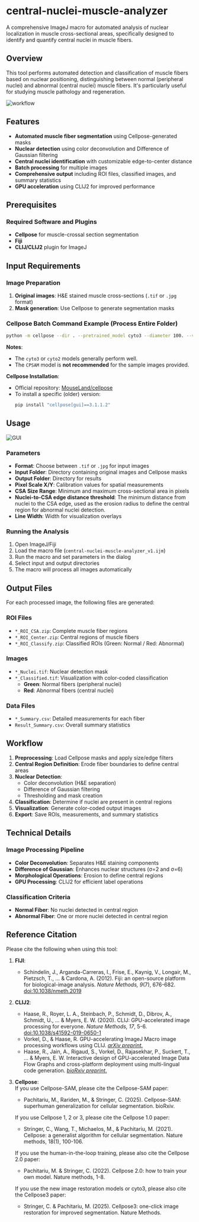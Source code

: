 # central-nuclei-muscle-analyzer
A comprehensive ImageJ macro for automated analysis of nuclear localization in muscle cross-sectional areas, specifically designed to identify and quantify central nuclei in muscle fibers.

## Overview
This tool performs automated detection and classification of muscle fibers based on nuclear positioning, distinguishing between normal (peripheral nuclei) and abnormal (central nuclei) muscle fibers. It's particularly useful for studying muscle pathology and regeneration.

![workflow](/workflow_overview/workflow_overview.jpg)

## Features

- **Automated muscle fiber segmentation** using Cellpose-generated masks
- **Nuclear detection** using color deconvolution and Difference of Gaussian filtering
- **Central nuclei identification** with customizable edge-to-center distance
- **Batch processing** for multiple images
- **Comprehensive output** including ROI files, classified images, and summary statistics
- **GPU acceleration** using CLIJ2 for improved performance

## Prerequisites

### Required Software and Plugins
- **Cellpose** for muscle-crossal section segmentation
- **Fiji** 
- **CLIJ/CLIJ2** plugin for ImageJ

## Input Requirements

### Image Preparation
1. **Original images**: H&E stained muscle cross-sections (`.tif` or `.jpg` format)
2. **Mask generation**: Use Cellpose to generate segmentation masks


### Cellpose Batch Command Example (Process Entire Folder)

```bash
python -m cellpose --dir . --pretrained_model cyto3 --diameter 100. --verbose --save_png --no_npy
```

**Notes**:  
- The `cyto3` or `cyto2` models generally perform well.  
- The `CPSAM` model is **not recommended** for the sample images provided.  

**Cellpose Installation**:  
- Official repository: [MouseLand/cellpose](https://github.com/MouseLand/cellpose)  
- To install a specific (older) version:  
  ```bash
  pip install "cellpose[gui]==3.1.1.2"
  ```

## Usage
![GUI](/workflow_overview/GUI.png)


### Parameters
- **Format**: Choose between `.tif` or `.jpg` for input images
- **Input Folder**: Directory containing original images and Cellpose masks
- **Output Folder**: Directory for results
- **Pixel Scale X/Y**: Calibration values for spatial measurements
- **CSA Size Range**: Minimum and maximum cross-sectional area in pixels
- **Nuclei-to-CSA edge distance threshold**: The minimum distance from nuclei to the CSA edge, used as the erosion radius to define the central region for abnormal nuclei detection.
- **Line Width**: Width for visualization overlays

### Running the Analysis
1. Open ImageJ/Fiji
2. Load the macro file (`central-nuclei-muscle-analyzer_v1.ijm`)
3. Run the macro and set parameters in the dialog
4. Select input and output directories
5. The macro will process all images automatically

## Output Files

For each processed image, the following files are generated:

### ROI Files
- `*_ROI_CSA.zip`: Complete muscle fiber regions
- `*_ROI_Center.zip`: Central regions of muscle fibers
- `*_ROI_Classify.zip`: Classified ROIs (Green: Normal / Red: Abnormal)

### Images
- `*_Nuclei.tif`: Nuclear detection mask
- `*_Classified.tif`: Visualization with color-coded classification
  - **Green**: Normal fibers (peripheral nuclei)
  - **Red**: Abnormal fibers (central nuclei)

### Data Files
- `*_Summary.csv`: Detailed measurements for each fiber
- `Result_Summary.csv`: Overall summary statistics

## Workflow

1. **Preprocessing**: Load Cellpose masks and apply size/edge filters
2. **Central Region Definition**: Erode fiber boundaries to define central areas
3. **Nuclear Detection**: 
   - Color deconvolution (H&E separation)
   - Difference of Gaussian filtering
   - Thresholding and mask creation
4. **Classification**: Determine if nuclei are present in central regions
5. **Visualization**: Generate color-coded output images
6. **Export**: Save ROIs, measurements, and summary statistics

## Technical Details

### Image Processing Pipeline
- **Color Deconvolution**: Separates H&E staining components
- **Difference of Gaussian**: Enhances nuclear structures (σ=2 and σ=6)
- **Morphological Operations**: Erosion to define central regions
- **GPU Processing**: CLIJ2 for efficient label operations

### Classification Criteria
- **Normal Fiber**: No nuclei detected in central region
- **Abnormal Fiber**: One or more nuclei detected in central region


## Reference Citation

Please cite the following when using this tool:
1. **FIJI**:
   - Schindelin, J., Arganda-Carreras, I., Frise, E., Kaynig, V., Longair, M., Pietzsch, T., ... & Cardona, A. (2012). Fiji: an open-source platform for biological-image analysis. *Nature Methods, 9*(7), 676-682. [doi:10.1038/nmeth.2019](https://doi.org/10.1038/nmeth.2019)
2. **CLIJ2**:
   - Haase, R., Royer, L. A., Steinbach, P., Schmidt, D., Dibrov, A., Schmidt, U., ... & Myers, E. W. (2020). CLIJ: GPU-accelerated image processing for everyone. *Nature Methods, 17*, 5-6. [doi:10.1038/s41592-019-0650-1](https://doi.org/10.1038/s41592-019-0650-1)
   - Vorkel, D., & Haase, R. GPU-accelerating ImageJ Macro image processing workflows using CLIJ. [*arXiv preprint*.](https://arxiv.org/abs/2008.11799)
   - Haase, R., Jain, A., Rigaud, S., Vorkel, D., Rajasekhar, P., Suckert, T., ... & Myers, E. W. Interactive design of GPU-accelerated Image Data Flow Graphs and cross-platform deployment using multi-lingual code generation. [*bioRxiv preprint*.](https://www.biorxiv.org/content/10.1101/2020.11.19.386565v1)
3. **Cellpose**:  
   If you use Cellpose-SAM, please cite the Cellpose-SAM paper:  
   - Pachitariu, M., Rariden, M., & Stringer, C. (2025). Cellpose-SAM: superhuman generalization for cellular segmentation. bioRxiv.

   If you use Cellpose 1, 2 or 3, please cite the Cellpose 1.0 paper:  
   - Stringer, C., Wang, T., Michaelos, M., & Pachitariu, M. (2021). Cellpose: a generalist algorithm for cellular segmentation. Nature methods, 18(1), 100-106.

   If you use the human-in-the-loop training, please also cite the Cellpose 2.0 paper:  
   - Pachitariu, M. & Stringer, C. (2022). Cellpose 2.0: how to train your own model. Nature methods, 1-8.

   If you use the new image restoration models or cyto3, please also cite the Cellpose3 paper:  
   - Stringer, C. & Pachitariu, M. (2025). Cellpose3: one-click image restoration for improved segmentation. Nature Methods.
